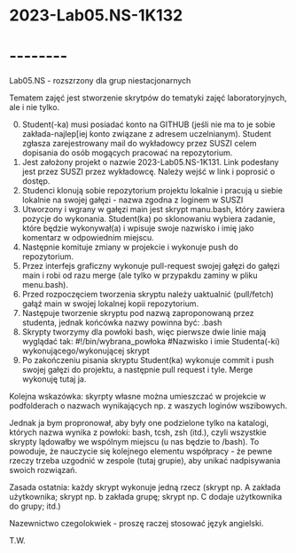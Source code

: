 # 2023-Lab05.NS-1K132

# --------

Lab05.NS - rozszrzony dla grup niestacjonarnych

Tematem zajęć jest stworzenie skrytpów do tematyki zajęć laboratoryjnych, ale i nie tylko.

0. Student(-ka) musi posiadać konto na GITHUB (jeśli nie ma to je sobie zakłada-najlep[iej konto związane z adresem uczelnianym). Student zgłasza zarejestrowany mail do wykładowcy przez SUSZI celem dopisania do osób mogących pracować na repozytorium.
1. Jest założony projekt o nazwie 2023-Lab05.NS-1K131. Link podesłany jest przez SUSZI przez wykładowcę. Należy wejść w link i poprosić o dostęp.
2. Studenci klonują sobie repozytorium projektu lokalnie i pracują u siebie lokalnie na swojej gałęzi - nazwa zgodna z loginem w SUSZI
3. Utworzony i wgrany w gałęzi main jest skrypt manu.bash, który zawiera pozycje do wykonania. Student(ka) po sklonowaniu wybiera zadanie, które będzie wykonywał(a) i wpisuje swoje nazwisko i imię jako komentarz w odpowiednim miejscu.
3. Następnie komituje zmiany w projekcie i wykonuje push do repozytorium.
4. Przez interfejs graficzny wykonuje pull-request swojej gałęzi do gałęzi main i robi od razu merge (ale tylko w przypakdu zaminy w pliku menu.bash).
5. Przed rozpoczęciem tworzenia skryptu należy uaktualnić (pull/fetch) gałąź main w swojej lokalnej kopii repozytorium.
6. Następuje tworzenie skryptu pod nazwą zaproponowaną przez studenta, jednak końcówka nazwy powinna być: .bash
7. Skrypty tworzymy dla powłoki bash, więc pierwsze dwie linie mają wyglądać tak:
#!/bin/wybrana_powłoka
#Nazwisko i imie Studenta(-ki) wykonującego/wykonującej skrypt
8. Po zakończeniu pisania skryptu Student(ka) wykonuje commit i push swojej gałęzi do projektu, a następnie pull request i tyle. Merge wykonuję tutaj ja.

Kolejna wskazówka: skyrpty własne można umieszczać w projekcie w podfolderach o nazwach wynikających np. z waszych loginów wszibowych.

Jednak ja bym propronował, aby były one podzielone tylko na katalogi, których nazwa wynika z powłoki: bash, tcsh, zsh (itd.), czyli wszystkie skrypty lądowałby we wspólnym miejscu (u nas będzie to /bash). To powoduje, że nauczycie się kolejnego elementu współpracy - że pewne rzeczy trzeba uzgodnić w zespole (tutaj grupie), aby unikać nadpisywania swoich rozwiązań.

Zasada ostatnia:
każdy skrypt wykonuje jedną rzecz (skrypt np. A zakłada użytkownika; skrypt np. b zakłada grupę; skrypt np. C dodaje użytkownika do grupy; itd.)

Nazewnictwo czegolokwiek - proszę raczej stosować język angielski.

T.W.
